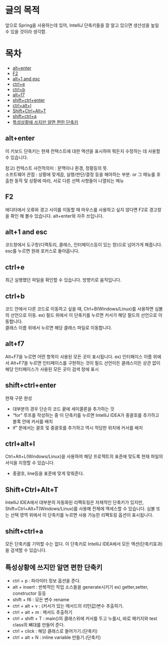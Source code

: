 # 글의 목적
앞으로 Spring을 사용하는데 있어, IntelliJ 단축키들을 잘 알고 있으면 생산성을 높일 수 있을 것이라 생각함.

# 목차 
- [alt+enter](#altenter)
- [F2](#f2)
- [alt+1 and esc](#alt1-and-esc)
- [ctrl+e](#ctrle)
- [ctrl+b](#ctrlb)
- [alt+f7](#altf7)
- [shift+ctrl+enter](#shiftctrlenter)
- [ctrl+alt+l](#ctrlaltl)
- [Shift+Ctrl+Alt+T](#shiftctrlaltt)
- [shift+ctrl+a](#shiftctrla)
- [특성상황에 쓰지만 알면 편한 단축키](#특성상황에-쓰지만-알면-편한-단축키)
## alt+enter
이 키보드 단축키는 현재 컨텍스트에 대한 액션을 표시하여 뭐든지 수정하는 데 사용할 수 있습니다.

참고) 컨텍스트 
사전적의미 :  문맥이나 환경, 정황등의 뜻.<br>
소프트웨어 관점 : 상황에 맞게끔, 실행/판단/결정 등을 해야하는 부분. or 그 메뉴를 호출한 동작 및 상황에 따라, 서로 다른 선택 사항들이 나열되는 메뉴

## F2
에디터에서 오류와 경고 사이를 이동할 때 마우스를 사용하고 싶지 않다면 F2로 경고창을 확인 해 볼수 있습니다.
alt+enter와 자주 쓰입니다.

## alt+1 and esc
코드창에서 도구창(디렉토리, 클래스, 인터페이스등이 있는 창)으로 넘어가게 해줍니다.
esc를 누르면 원래 포커스로 돌아옵니다.

## ctrl+e
 최근 실행했던 파일을 확인할 수 있습니다. 방향키로 움직입니다.
 
## ctrl+b
코드 안에서 다른 코드로 이동하고 싶을 때, Ctrl+B(Windows/Linux)를 사용하면 심볼의 선언으로 이동.
ex) 필드 위에서 이 단축키를 누르면 커서가 해당 필드의 선언으로 이동합니다. <br>
    클래스 이름 위에서 누르면 해당 클래스 파일로 이동합니다. 
    
## alt+f7
Alt+F7을 누르면 어떤 항목이 사용된 모든 곳이 표시됩니다.
ex) 인터페이스 이름 위에서 Alt+F7을 누르면 인터페이스를 구현하는 것이 필드 선언이든 클래스이든 상관 없이 <br>
해당 인터페이스가 사용된 모든 곳이 검색 창에 표시

## shift+ctrl+enter
현재 구문 완성
+ 대부분의 경우 단순히 코드 끝에 세미콜론을 추가하는 것
+ “for” 루프를 작성하는 중 이 단축키를 누르면 IntelliJ IDEA가 중괄호를 추가하고 블록 안에 커서를 배치
+ if” 문에서는 괄호 및 중괄호를 추가하고 역시 적당한 위치에 커서를 배치

## ctrl+alt+l
Ctrl+Alt+L(Windows/Linux)을 사용하여 해당 프로젝트의 표준에 맞도록 현재 파일의 서식을 지정할 수 있습니다.
+ 중괄호, line등을 표준에 맞게 맞춰준다.

## Shift+Ctrl+Alt+T
IntelliJ IDEA에서 대부분의 자동화된 리팩토링은 자체적인 단축키가 있지만, <br>
Shift+Ctrl+Alt+T(Windows/Linux)를 사용해 전체에 액세스할 수 있습니다.
심볼 또는 선택 영역 위에서 이 단축키를 누르면 사용 가능한 리팩토링 옵션이 표시됩니다. 

## shift+ctrl+a
모든 단축키를 기억할 수는 없다.
이 단축키로 IntelliJ IDEA에서 모든 액션(단축키효과)을 검색할 수 있습니다.

## 특성상황에 쓰지만 알면 편한 단축키
+ ctrl + p : 파라미터 정보 옵션을 준다.
+ alt + insert : 반복적인 작업 소스들을 generate시키기 ex) getter,setter, constructor 등등
+ shift + f6 : 모든 변수 rename
+ ctrl + alt + v : (커서가 있는 메서드의 리턴값)변수 추출하기.
+ ctrl + alt + m : 메서드 추출하기
+ ctrl + shift + T : main()의 클래스위에 커서를 두고 누를시, 바로 패키지와 test class의 뼈대를 만들어 준다.
+ ctrl + click : 해당 클래스로 들어가기.(단축키)
+ ctrl + alt + N : inline variable 만들기.(단축키)
